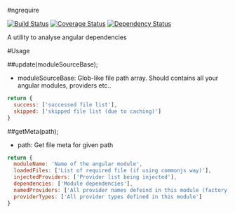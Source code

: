 #ngrequire

[![Build Status](https://travis-ci.org/randing89/ngrequire.svg)](https://travis-ci.org/randing89/ngrequire)
[![Coverage Status](https://coveralls.io/repos/randing89/ngrequire/badge.svg?branch=master)](https://coveralls.io/r/randing89/ngrequire?branch=master)
[![Dependency Status](https://gemnasium.com/randing89/ngrequire.svg)](https://gemnasium.com/randing89/ngrequire)

A utility to analyse angular dependencies

#Usage

##update(moduleSourceBase);

- moduleSourceBase: Glob-like file path array. Should contains all your angular modules, providers etc..

```javascript
return {
  success: ['successed file list'],
  skipped: ['skipped file list (due to caching)']
}
```

##getMeta(path);

- path: Get file meta for given path

```javascript
return {
  moduleName: 'Name of the angular module',
  loadedFiles: ['List of required file (if using commonjs way)'],
  injectedProviders: ['Provider list being injected'],
  dependencies: ['Module dependencies'],
  namedProviders: ['All provider names defeind in this module (factory, service etc)'],
  providerTypes: ['All provider types defined in this module']
}
```


